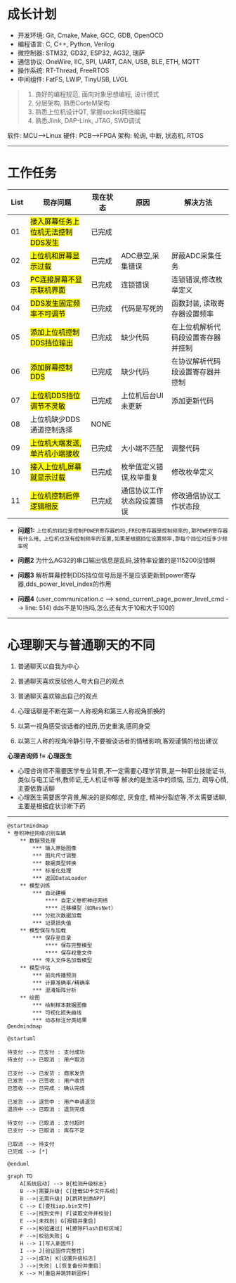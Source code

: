 # 成长计划

- 开发环境: Git, Cmake, Make, GCC, GDB, OpenOCD
- 编程语言: C, C++, Python, Verilog
- 微控制器: STM32, GD32, ESP32, AG32, 瑞萨
- 通信协议: OneWire, IIC, SPI, UART, CAN, USB, BLE, ETH, MQTT
- 操作系统: RT-Thread, FreeRTOS
- 中间组件: FatFS, LWIP, TinyUSB, LVGL

> 1. 良好的编程规范, 面向对象思想编程, 设计模式
> 2. 分层架构, 熟悉CorteM架构
> 3. 熟悉上位机设计QT, 掌握socket网络编程
> 4.  熟悉Jlink, DAP-Link, JTAG, SWD调试

软件: MCU-->Linux
硬件: PCB-->FPGA
架构: 轮询, 中断, 状态机, RTOS

---

# 工作任务

| List |                   现存问题                   | 现在状态 |           原因           |             解决方法             |
| ---- | ------------------------------------------- | -------- | ------------------------ | ------------------------------- |
| 01   | <mark>接入屏幕任务上位机无法控制DDS发生</mark> | 已完成   |                          |                                 |
| 02   | <mark>上位机和屏幕显示过载</mark>             | 已完成   | ADC悬空,采集错误          | 屏蔽ADC采集任务                  |
| 03   | <mark>PC连接屏幕不显示联机界面</mark>          | 已完成   | 连锁错误                 | 连锁错误,修改枚举定义             |
| 04   | <mark>DDS发生固定频率不可调节</mark>          | 已完成   | 代码是写死的              | 函数封装, 读取寄存器设置频率       |
| 05   | <mark>添加上位机控制DDS挡位输出</mark>         | 已完成   | 缺少代码                 | 在上位机解析代码段设置寄存器并控制 |
| 06   | <mark>添加屏幕控制DDS</mark>                 | 已完成   | 缺少代码                 | 在协议解析代码段设置寄存器并控制   |
| 07   | <mark>上位机DDS挡位调节不灵敏</mark>          | 已完成   | 上位机后台UI未更新        | 添加更新代码                     |
| 08   | 上位机缺少DDS通道控制选择                      | NONE     |                          |                                 |
| 09   | <mark>上位机大端发送,单片机小端接收</mark>     | 已完成   | 大小端不匹配              | 调整代码                         |
| 10   | <mark>接入上位机,屏幕就显示过载</mark>         | 已完成   | 枚举值定义错误,枚举重复    | 修改枚举定义                     |
| 11   | <mark>上位机控制启停逻辑相反</mark>            | 已完成   | 通信协议工作状态段设置错误 | 修改通信协议工作状态段            |
- **问题1:**
`上位机的挡位是控制POWER寄存器的吗,FREQ寄存器是控制频率的,那POWER寄存器有什么用,`
`上位机也没有控制频率的设置,如果是根据挡位设置频率,那每个挡位对应多少频率呢`

- **问题2**
为什么AG32的串口输出信息是乱码,波特率设置的是115200没错啊

- **问题3**
解析屏幕控制DDS挡位信号后是不是应该更新到power寄存器,dds_power_level_index的作用

- **问题4** (user_communication.c --> send_current_page_power_level_cmd --> line: 514)
dds不是10挡吗,怎么还有大于10和大于100的

---


# 心理聊天与普通聊天的不同

1. 普通聊天以自我为中心
2. 普通聊天喜欢反驳他人,夸大自己的观点 
3. 普通聊天喜欢输出自己的观点


1. 心理话聊是不断在第一人称视角和第三人称视角抓换的
2. 以第一视角感受谈话者的经历,历史重演,感同身受
3. 以第三人称的视角冷静引导,不要被谈话者的情绪影响,客观谨慎的给出建议 

**心理咨询师 != 心理医生**
* 心理咨询师不需要医学专业背景,不一定需要心理学背景,是一种职业技能证书,类似与电工证书,教师证,无人机证书等
	解决的是生活中的烦恼, 压力, 疏导心情,主要依靠话聊
* 心理医生需要医学背景,解决的是抑郁症, 厌食症, 精神分裂症等,不太需要话聊, 主要是根据症状诊断下药

---

















```puml
@startmindmap
* 卷积神经网络识别车辆
	** 数据预处理
		*** 输入原始图像
		*** 图片尺寸调整
		*** 数据类型转换
		*** 标准化处理
		*** 返回DataLoader
	** 模型训练
		*** 自动建模
			**** 自定义卷积神经网络
			**** 迁移模型（如ResNet）
		*** 分批次数据加载
		*** 记录损失值
	** 模型保存与加载
		*** 保存至目录
			**** 保存完整模型
			**** 保存权重文件
		*** 传入文件名加载模型
	** 模型评估
		*** 前向传播预测
		*** 计算准确率/精确率
		*** 混淆矩阵分析
	** 绘图
		*** 绘制样本数据图像
		*** 可视化损失曲线
		*** 动态标注分类结果
@endmindmap
```



```puml
@startuml

待支付 --> 已支付 : 支付成功
待支付 --> 已取消 : 用户取消

已支付 --> 已发货 : 商家发货
已发货 --> 已签收 : 用户收货
已签收 --> 已完成 : 确认完成

已发货 --> 退货中 : 用户申请退货
退货中 --> 已取消 : 退货完成

待支付 --> 已取消 : 支付超时
已支付 --> 已取消 : 库存不足

已取消 --> 待支付
已完成 --> [*]

@enduml
```

```mermaid
graph TD
    A[系统启动] --> B{检测升级标志}
    B -->|需要升级| C[挂载SD卡文件系统]
    B -->|无需升级| D[跳转到原APP]
    C --> E[查找iap.bin文件]
    E -->|找到文件| F[读取文件并校验]
    E -->|未找到| G[报错并重启]
    F -->|校验通过| H[擦除Flash目标区域]
    F -->|校验失败| G
    H --> I[写入新固件]
    I --> J[验证固件完整性]
    J -->|成功| K[设置升级标志]
    J -->|失败| L[恢复备份并重启]
    K --> M[重启并跳转新固件]
```
